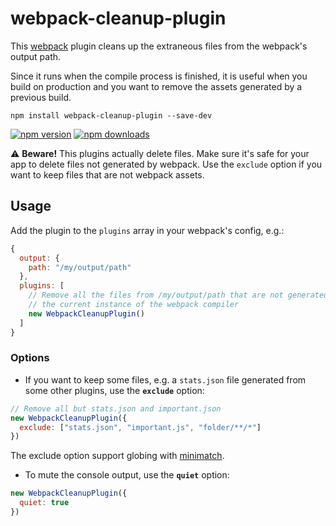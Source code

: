 # webpack-cleanup-plugin

This [webpack](http://webpack.github.io) plugin cleans up the extraneous files
from the webpack's output path.

Since it runs when the compile process is finished, it is useful when you build
on production and you want to remove the assets generated by a previous build.

```
npm install webpack-cleanup-plugin --save-dev
```

[![npm version](https://img.shields.io/npm/v/webpack-cleanup-plugin.svg?style=flat-square)](https://www.npmjs.com/package/webpack-cleanup-plugin)
[![npm downloads](https://img.shields.io/npm/dm/webpack-cleanup-plugin.svg?style=flat-square)](http://npm-stat.com/charts.html?package=webpack-cleanup-plugin)

⚠️ **Beware!** This plugins actually delete files. Make sure it's safe for your app
to delete files not generated by webpack. Use the `exclude` option if you want to
keep files that are not webpack assets.

## Usage

Add the plugin to the `plugins` array in your webpack's config, e.g.:

```js
{
  output: {
    path: "/my/output/path"
  },
  plugins: [
    // Remove all the files from /my/output/path that are not generated by the
    // the current instance of the webpack compiler
    new WebpackCleanupPlugin()
  ]
}
```

### Options

* If you want to keep some files, e.g. a `stats.json` file generated from some other
plugins, use the **`exclude`** option:

```js
// Remove all but stats.json and important.json
new WebpackCleanupPlugin({
  exclude: ["stats.json", "important.js", "folder/**/*"]
})
```

The exclude option support globing with [minimatch](https://github.com/isaacs/minimatch).

* To mute the console output, use the **`quiet`** option:

```js
new WebpackCleanupPlugin({
  quiet: true
})
```
